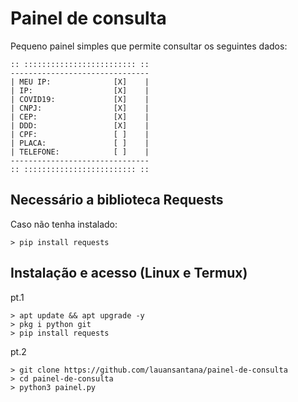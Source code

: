 # Painel de consulta

Pequeno painel simples que permite consultar os seguintes dados:

```
:: ::::::::::::::::::::::::: ::
-------------------------------
| MEU IP:              [X]    |
| IP:                  [X]    |
| COVID19:             [X]    |
| CNPJ:                [X]    |
| CEP:                 [X]    |
| DDD:                 [X]    |
| CPF:                 [ ]    |
| PLACA:               [ ]    |
| TELEFONE:            [ ]    |
-------------------------------
:: ::::::::::::::::::::::::: ::
```
## Necessário a biblioteca Requests 
Caso não tenha instalado:

``` > pip install requests ```

## Instalação e acesso (Linux e Termux)
pt.1
```shell script
> apt update && apt upgrade -y
> pkg i python git
> pip install requests
```
pt.2
```shell script
> git clone https://github.com/lauansantana/painel-de-consulta
> cd painel-de-consulta
> python3 painel.py
```
